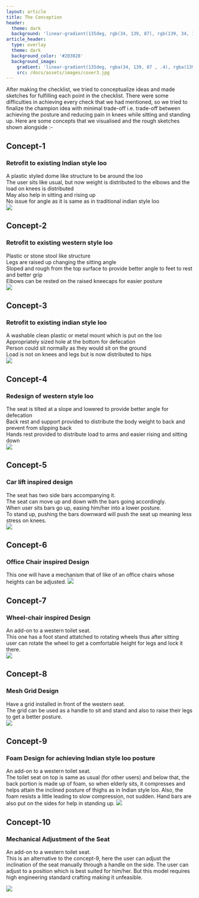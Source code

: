 ```yaml
---
layout: article
title: The Conception
header:
  theme: dark
  background: 'linear-gradient(135deg, rgb(34, 139, 87), rgb(139, 34, 139))'
article_header:
  type: overlay
  theme: dark
  background_color: '#203028'
  background_image:
    gradient: 'linear-gradient(135deg, rgba(34, 139, 87 , .4), rgba(139, 34, 139, .4))'
    src: /docs/assets/images/cover3.jpg
---
```


After making the checklist, we tried to conceptualize ideas and made sketches for fulfilling each point in the checklist. There were some difficulties in achieving every check that we had mentioned, so we tried to finalize the champion idea with minimal trade-off i.e. trade-off between achieving the posture and reducing pain in knees while sitting and standing up.
Here are some concepts that we visualised and the rough sketches shown alongside :-

## Concept-1
### Retrofit to existing Indian style loo
A plastic styled dome like structure to be around the loo  
The user sits like usual, but now weight is distributed to the elbows and the load on knees is distributed  
May also help in sitting and rising up  
No issue for angle as it is same as in traditional indian style loo  
<img class="image image--lg" src="https://github.com/AayushKadam/Design-and-Innovation/blob/master/assets/images/sketches/concept1.jpeg?raw=1"/>  

## Concept-2 
### Retrofit to existing western style loo
Plastic or stone stool like structure  
Legs are raised up changing the sitting angle  
Sloped and rough from the top surface to provide better angle to feet to rest and better grip  
Elbows can be rested on the raised kneecaps for easier posture                                                  
<img class="image image--lg" src="https://github.com/AayushKadam/Design-and-Innovation/blob/master/assets/images/sketches/concept2.jpeg?raw=1"/>  

## Concept-3
### Retrofit to existing indian style loo
A washable clean plastic or metal mount which is put on the loo  
Appropriately sized hole at the bottom for defecation  
Person could sit normally as they would sit on the ground  
Load is not on knees and legs but is now distributed to hips                      
<img class="image image--lg" src="https://github.com/AayushKadam/Design-and-Innovation/blob/master/assets/images/sketches/concept3.jpeg?raw=1"/>  

## Concept-4
### Redesign of western style loo
The seat is tilted at a slope and lowered to provide better angle for defecation  
Back rest and support provided to distribute the body weight to back and prevent from slipping back  
Hands rest provided to distribute load to arms and easier rising and sitting down                            
<img class="image image--lg" src="https://github.com/AayushKadam/Design-and-Innovation/blob/master/assets/images/sketches/concept4.jpeg?raw=1"/>  

## Concept-5
### Car lift inspired design
The seat has two side bars accompanying it.                               
The seat can move up and down with the bars going accordingly.                               
When user sits bars go up, easing him/her into a lower posture.                             
To stand up, pushing the bars downward will push the seat up meaning less stress on knees.                      
<img class="image image--lg" src="https://github.com/AayushKadam/Design-and-Innovation/blob/master/assets/images/sketches/PXL_20201213_160215400.jpg?raw=1"/>  

## Concept-6
### Office Chair inspired Design
This one will have a mechanism that of like of an office chairs whose heights can be adjusted.
<img class="image image--lg" src="https://github.com/AayushKadam/Design-and-Innovation/blob/master/assets/images/sketches/PXL_20201213_160230728.jpg?raw=1"/>  

## Concept-7
### Wheel-chair inspired Design
An add-on to a western toilet seat.                                                             
This one has a foot stand attatched to rotating wheels thus after sitting                             
user can rotate the wheel to get a comfortable height for legs and lock it there.                     
<img class="image image--lg" src="https://github.com/AayushKadam/Design-and-Innovation/blob/master/assets/images/sketches/PXL_20201213_160253706.jpg?raw=1"/>  

## Concept-8
### Mesh Grid Design
Have a grid installed in front of the western seat.                                   
The grid can be used as a handle to sit and stand and also to raise their legs to get a better posture.           
<img class="image image--lg" src="https://github.com/AayushKadam/Design-and-Innovation/blob/master/assets/images/sketches/PXL_20201213_160316362.jpg?raw=1"/> 

## Concept-9
### Foam Design for achieving Indian style loo posture
An add-on to a western toilet seat.                                   
The toilet seat on top is same as usual (for other users) and below that, the back portion is made up of foam, so when elderly sits, it compresses and helps attain the inclined posture of thighs as in Indian style loo. Also, the foam resists a little leading to slow compression, not sudden.
Hand bars are also put on the sides for help in standing up.
<img class="image image--lg" src="https://github.com/AayushKadam/Design-and-Innovation/blob/master/assets/images/sketches/con9.jpeg?raw=1"/>

## Concept-10
### Mechanical Adjustment of the Seat
An add-on to a western toilet seat.                                   
This is an alternative to the concept-9, here the user can adjust the inclination of the seat manually through a handle on the side. The user can adjust to a position which is best suited for him/her.
But this model requires high engineering standard crafting making it unfeasible.

<img class="image image--lg" src="https://github.com/AayushKadam/Design-and-Innovation/blob/master/assets/images/sketches/con10.jpeg?raw=1"/>

